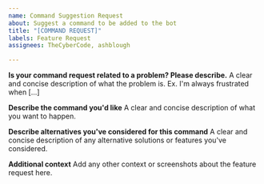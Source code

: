 ```yaml
---
name: Command Suggestion Request
about: Suggest a command to be added to the bot
title: "[COMMAND REQUEST]"
labels: Feature Request
assignees: TheCyberCode, ashblough

---
```


**Is your command request related to a problem? Please describe.**
A clear and concise description of what the problem is. Ex. I'm always frustrated when [...]

**Describe the command you'd like**
A clear and concise description of what you want to happen.

**Describe alternatives you've considered for this command**
A clear and concise description of any alternative solutions or features you've considered.

**Additional context**
Add any other context or screenshots about the feature request here.
